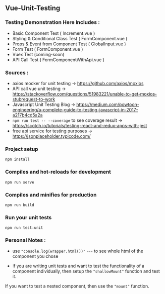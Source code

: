 ## Vue-Unit-Testing

### Testing Demonstration Here Includes :

- Basic Component Test ( Increment.vue )
- Styling & Conditional Class Test ( FormComponent.vue )
- Props & Event from Component Test ( GlobalInput.vue )
- Form Test ( FormComponent.vue )
- Vuex Test (coming-soon)
- API Call Test ( FormComponentWithApi.vue )

### Sources :

- axios mocker for unit testing -> https://github.com/axios/moxios
- API call vue unit testing -> https://stackoverflow.com/questions/51983221/unable-to-get-moxios-stubrequest-to-work
- Javascript Unit Testing Blog -> https://medium.com/powtoon-engineering/a-complete-guide-to-testing-javascript-in-2017-a217b4cd5a2a
- `npm run test -- --coverage` to see coverage result -> https://scotch.io/tutorials/testing-react-and-redux-apps-with-jest
- free api service for testing purposes -> https://jsonplaceholder.typicode.com/

### Project setup

```
npm install
```

### Compiles and hot-reloads for development

```
npm run serve
```

### Compiles and minifies for production

```
npm run build
```

### Run your unit tests

```
npm run test:unit
```

### Personal Notes :

- use `"console.log(wrapper.html())"` --- to see whole html of the component you chose

- If you are writing unit tests and want to test the functionality of a component individually, then setup the `"shallowMount"` function and test it.

If you want to test a nested component, then use the `"mount"` function.
